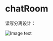 # chatRoom
读写分离设计：



![Image text](https://github.com/xiaoma-nmg/chatRoom/blob/master/chatRoomTcpSimple/README.assets/image-20200508213830469.png)

